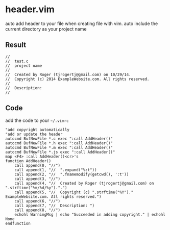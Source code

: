 header.vim
==============

auto add header to your file when creating file with vim.
auto include the current directory as your project name

## Result
```
//
//  test.c
//  project name
//
//  Created by Roger (tjrogertj@gmail.com) on 10/29/14.
//  Copyright (c) 2014 ExampleWebsite.com. All rights reserved.
//
//  Description: 
//
```

## Code
add the code to your `~/.vimrc`
```
"add copyright automatically
"add or update the header
autocmd BufNewFile *.c exec ":call AddHeader()"
autocmd BufNewFile *.h exec ":call AddHeader()"
autocmd BufNewFile *.m exec ":call AddHeader()"
autocmd BufNewFile *.js exec ":call AddHeader()"
map <F4> :call AddHeader()<cr>'s
function AddHeader()
    call append(0, "//")
    call append(1, "//  ".expand("%:t"))
    call append(2, "//  ".fnamemodify(getcwd(), ':t'))
    call append(3, "//")
    call append(4, "//  Created by Roger (tjrogertj@gmail.com) on ".strftime("%m/%d/%y").".")
    call append(5, "//  Copyright (c) ".strftime("%Y")." ExampleWebsite.com. All rights reserved.")
    call append(6, "//")
    call append(7, "//  Description: ")
    call append(8, "//")
    echohl WarningMsg | echo "Succeeded in adding copyright." | echohl None
endfunction
```
